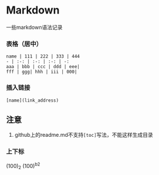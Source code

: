 # Markdown
一些markdown语法记录

### 表格（居中）
```
name | 111 | 222 | 333 | 444
- | :-: | :-: | :-: | -:
aaa | bbb | ccc | ddd | eee| 
fff | ggg| hhh | iii | 000|
```
### 插入链接
```
[name](link_address)
```
## 注意
1. github上的readme.md不支持`[toc]`写法，不能这样生成目录

### 上下标
(100)<sub>2</sub>
(100)<sup>b2</sup>
